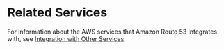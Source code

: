 # Related Services<a name="welcome-related-services"></a>

For information about the AWS services that Amazon Route 53 integrates with, see [Integration with Other Services](integration-with-other-services.md)\.